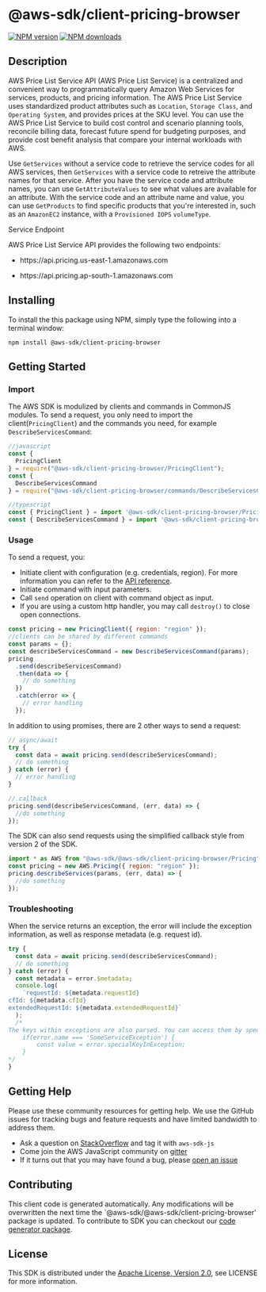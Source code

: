 # @aws-sdk/client-pricing-browser

[![NPM version](https://img.shields.io/npm/v/@aws-sdk/client-pricing-browser/preview.svg)](https://www.npmjs.com/package/@aws-sdk/client-pricing-browser)
[![NPM downloads](https://img.shields.io/npm/dm/@aws-sdk/client-pricing-browser.svg)](https://www.npmjs.com/package/@aws-sdk/client-pricing-browser)

## Description

<p>AWS Price List Service API (AWS Price List Service) is a centralized and convenient way to programmatically query Amazon Web Services for services, products, and pricing information. The AWS Price List Service uses standardized product attributes such as <code>Location</code>, <code>Storage Class</code>, and <code>Operating System</code>, and provides prices at the SKU level. You can use the AWS Price List Service to build cost control and scenario planning tools, reconcile billing data, forecast future spend for budgeting purposes, and provide cost benefit analysis that compare your internal workloads with AWS.</p> <p>Use <code>GetServices</code> without a service code to retrieve the service codes for all AWS services, then <code>GetServices</code> with a service code to retreive the attribute names for that service. After you have the service code and attribute names, you can use <code>GetAttributeValues</code> to see what values are available for an attribute. With the service code and an attribute name and value, you can use <code>GetProducts</code> to find specific products that you're interested in, such as an <code>AmazonEC2</code> instance, with a <code>Provisioned IOPS</code> <code>volumeType</code>.</p> <p>Service Endpoint</p> <p>AWS Price List Service API provides the following two endpoints:</p> <ul> <li> <p>https://api.pricing.us-east-1.amazonaws.com</p> </li> <li> <p>https://api.pricing.ap-south-1.amazonaws.com</p> </li> </ul>

## Installing

To install the this package using NPM, simply type the following into a terminal window:

```
npm install @aws-sdk/client-pricing-browser
```

## Getting Started

### Import

The AWS SDK is modulized by clients and commands in CommonJS modules. To send a request, you only need to import the client(`PricingClient`) and the commands you need, for example `DescribeServicesCommand`:

```javascript
//javascript
const {
  PricingClient
} = require("@aws-sdk/client-pricing-browser/PricingClient");
const {
  DescribeServicesCommand
} = require("@aws-sdk/client-pricing-browser/commands/DescribeServicesCommand");
```

```javascript
//typescript
const { PricingClient } = import '@aws-sdk/client-pricing-browser/PricingClient';
const { DescribeServicesCommand } = import '@aws-sdk/client-pricing-browser/commands/DescribeServicesCommand';
```

### Usage

To send a request, you:

- Initiate client with configuration (e.g. credentials, region). For more information you can refer to the [API reference][].
- Initiate command with input parameters.
- Call `send` operation on client with command object as input.
- If you are using a custom http handler, you may call `destroy()` to close open connections.

```javascript
const pricing = new PricingClient({ region: "region" });
//clients can be shared by different commands
const params = {};
const describeServicesCommand = new DescribeServicesCommand(params);
pricing
  .send(describeServicesCommand)
  .then(data => {
    // do something
  })
  .catch(error => {
    // error handling
  });
```

In addition to using promises, there are 2 other ways to send a request:

```javascript
// async/await
try {
  const data = await pricing.send(describeServicesCommand);
  // do something
} catch (error) {
  // error handling
}
```

```javascript
// callback
pricing.send(describeServicesCommand, (err, data) => {
  //do something
});
```

The SDK can also send requests using the simplified callback style from version 2 of the SDK.

```javascript
import * as AWS from "@aws-sdk/@aws-sdk/client-pricing-browser/Pricing";
const pricing = new AWS.Pricing({ region: "region" });
pricing.describeServices(params, (err, data) => {
  //do something
});
```

### Troubleshooting

When the service returns an exception, the error will include the exception information, as well as response metadata (e.g. request id).

```javascript
try {
  const data = await pricing.send(describeServicesCommand);
  // do something
} catch (error) {
  const metadata = error.$metadata;
  console.log(
    `requestId: ${metadata.requestId}
cfId: ${metadata.cfId}
extendedRequestId: ${metadata.extendedRequestId}`
  );
  /*
The keys within exceptions are also parsed. You can access them by specifying exception names:
    if(error.name === 'SomeServiceException') {
        const value = error.specialKeyInException;
    }
*/
}
```

## Getting Help

Please use these community resources for getting help. We use the GitHub issues for tracking bugs and feature requests and have limited bandwidth to address them.

- Ask a question on [StackOverflow](https://stackoverflow.com/questions/tagged/aws-sdk-js) and tag it with `aws-sdk-js`
- Come join the AWS JavaScript community on [gitter](https://gitter.im/aws/aws-sdk-js-v3)
- If it turns out that you may have found a bug, please [open an issue](https://github.com/aws/aws-sdk-js-v3/issues)

## Contributing

This client code is generated automatically. Any modifications will be overwritten the next time the `@aws-sdk/@aws-sdk/client-pricing-browser' package is updated. To contribute to SDK you can checkout our [code generator package][].

## License

This SDK is distributed under the
[Apache License, Version 2.0](http://www.apache.org/licenses/LICENSE-2.0),
see LICENSE for more information.

[code generator package]: https://github.com/aws/aws-sdk-js-v3/tree/master/packages/service-types-generator
[api reference]: https://docs.aws.amazon.com/AWSJavaScriptSDK/latest/
